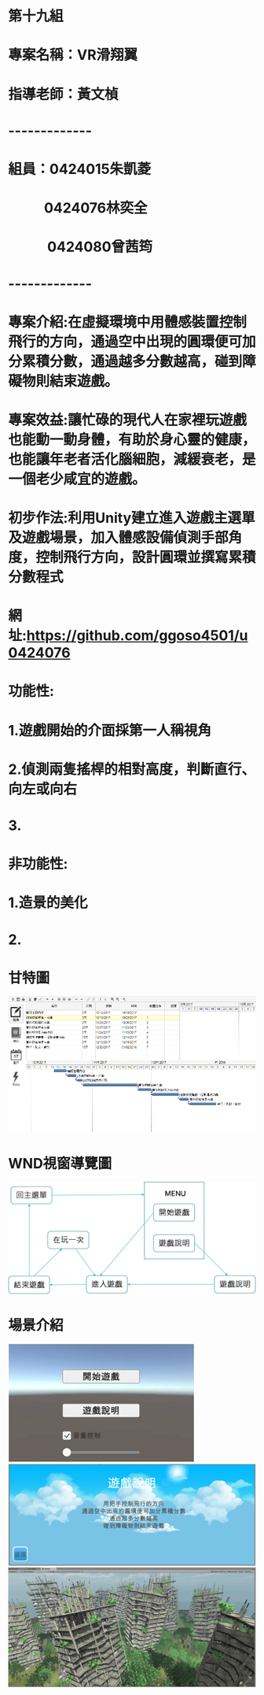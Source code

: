 # 第十九組
# 專案名稱：VR滑翔翼
# 指導老師：黃文楨
# -------------
# 組員：0424015朱凱菱
#              0424076林奕全
#              0424080曾茜筠
# -------------

# 專案介紹:在虛擬環境中用體感裝置控制飛行的方向，通過空中出現的圓環便可加分累積分數，通過越多分數越高，碰到障礙物則結束遊戲。
# 專案效益:讓忙碌的現代人在家裡玩遊戲也能動一動身體，有助於身心靈的健康，也能讓年老者活化腦細胞，減緩衰老，是一個老少咸宜的遊戲。
# 初步作法:利用Unity建立進入遊戲主選單及遊戲場景，加入體感設備偵測手部角度，控制飛行方向，設計圓環並撰寫累積分數程式
# 網址:https://github.com/ggoso4501/u0424076
# 功能性:
# 1.遊戲開始的介面採第一人稱視角
# 2.偵測兩隻搖桿的相對高度，判斷直行、向左或向右
# 3.
# 非功能性:
# 1.造景的美化
# 2.
# 甘特圖
![](甘特圖.png "")
# WND視窗導覽圖
![](WND.png "")
# 場景介紹
![](menu.jpg "")
![](Description.png "")
![](gamepic.png "")
